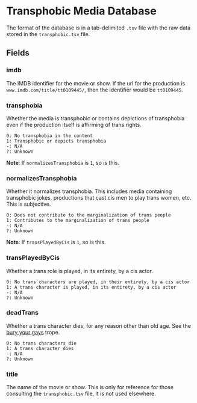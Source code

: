 # Transphobic Media Database

The format of the database is in a tab-delimited `.tsv` file with the raw
data stored in the `transphobic.tsv` file.

## Fields

### imdb

The IMDB identifier for the movie or show. If the url for the production is
`www.imdb.com/title/tt0109445/`, then the identifier would be `tt0109445`.

### transphobia

Whether the media is transphobic or contains depictions of transphobia 
even if the production itself is affirming of trans rights.

```
0: No transphobia in the content
1: Transphobic or depicts transphobia
-: N/A
?: Unknown
```

**Note**: If `normalizesTransphobia` is `1`, so is this.

### normalizesTransphobia

Whether it normalizes transphobia. This includes media containing transphobic 
jokes, productions that cast cis men to play trans women, etc. This is
subjective.

```
0: Does not contribute to the marginalization of trans people
1: Contributes to the marginalization of trans people
-: N/A
?: Unknown
```

**Note**: If `transPlayedByCis` is `1`, so is this.

### transPlayedByCis

Whether a trans role is played, in its entirety, by a cis actor.

```
0: No trans characters are played, in their entirety, by a cis actor
1: A trans character is played, in its entirety, by a cis actor
-: N/A
?: Unknown
```

### deadTrans

Whether a trans character dies, for any reason other than old age. See the
[bury your gays](http://tvtropes.org/pmwiki/pmwiki.php/Main/BuryYourGays) 
trope.

```
0: No trans characters die
1: A trans character dies
-: N/A
?: Unknown
```

### title

The name of the movie or show. This is only for reference for those consulting
the `transphobic.tsv` file, it is not used elsewhere.
